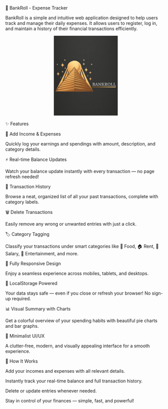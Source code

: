 💸 BankRoll - Expense Tracker

BankRoll is a simple and intuitive web application designed to help users track and manage their daily expenses. It allows users to register, log in, and maintain a history of their financial transactions efficiently.

<p align="center"> <img src="readme_logo.jpg" alt="BankRoll Logo" width="200"> </p>


✨ Features

📝 Add Income & Expenses

Quickly log your earnings and spendings with amount, description, and category details.

⚡ Real-time Balance Updates

Watch your balance update instantly with every transaction — no page refresh needed!

📜 Transaction History

Browse a neat, organized list of all your past transactions, complete with category labels.

🗑️ Delete Transactions

Easily remove any wrong or unwanted entries with just a click.

🏷️ Category Tagging

Classify your transactions under smart categories like 🛒 Food, 🏠 Rent, 💼 Salary, 🎉 Entertainment, and more.

📱 Fully Responsive Design

Enjoy a seamless experience across mobiles, tablets, and desktops.

💾 LocalStorage Powered

Your data stays safe — even if you close or refresh your browser! No sign-up required.

📊 Visual Summary with Charts

Get a colorful overview of your spending habits with beautiful pie charts and bar graphs.

🎨 Minimalist UI/UX

A clutter-free, modern, and visually appealing interface for a smooth experience.

🚀 How It Works

Add your incomes and expenses with all relevant details.

Instantly track your real-time balance and full transaction history.

Delete or update entries whenever needed.

Stay in control of your finances — simple, fast, and powerful!

